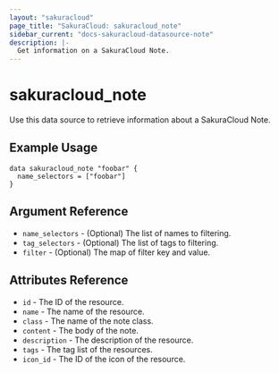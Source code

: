 ```yaml
---
layout: "sakuracloud"
page_title: "SakuraCloud: sakuracloud_note"
sidebar_current: "docs-sakuracloud-datasource-note"
description: |-
  Get information on a SakuraCloud Note.
---
```


# sakuracloud\_note

Use this data source to retrieve information about a SakuraCloud Note.

## Example Usage

```hcl
data sakuracloud_note "foobar" {
  name_selectors = ["foobar"]
}
```

## Argument Reference

 * `name_selectors` - (Optional) The list of names to filtering.
 * `tag_selectors` - (Optional) The list of tags to filtering.
 * `filter` - (Optional) The map of filter key and value.

## Attributes Reference

* `id` - The ID of the resource.
* `name` - The name of the resource.
* `class` - The name of the note class.
* `content` - The body of the note. 
* `description` - The description of the resource.
* `tags` - The tag list of the resources.
* `icon_id` - The ID of the icon of the resource.
